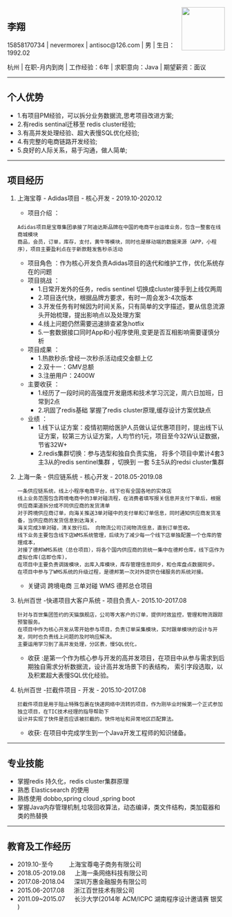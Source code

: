 <img style="float:right" src="https://img.bosszhipin.com/beijin/upload/avatar/20201213/b708ab603a05c55e5b95c6e37a38a2aea1ee37db0ffb4e4854e51dad9622ddd5_s.jpg" width="100" height="100" class="avatar"/>
<div data-v-22a5de6f="" class="name-box">
<h2>李翔</h2>
    <div data-v-22a5de6f="" class="phone-location-box">
        <p data-v-22a5de6f="" class="phone-row">15858170734 | nevermorex | antisoc@126.com | 男 | 生日：1992.02</p>
        <p data-v-22a5de6f="" class="location-row"> 杭州 | 在职-月内到岗 | 工作经验：6年 | 求职意向：Java | 期望薪资：面议 </p>
    </div>
</div>

---
## 个人优势
* 1.有项目PM经验，可以拆分业务数据流,思考项目改进方案;
* 2.有redis sentinal迁移至 redis cluster经验;
* 3.有高并发处理经验、超大表慢SQL优化经验;
* 4.有完整的电商链路开发经验;
* 5.良好的人际关系，易于沟通，做人简单;
---
## 项目经历
1. 上海宝尊 - Adidas项目 - 核心开发 - 2019.10-2020.12
    * 项目介绍 ：
    ```
    Adidas项目是宝尊集团承接了阿迪达斯品牌在中国的电商平台运维业务，包含一整套在线商城模块
    商品，会员，订单，库存，支付，黄牛等模块，同时也是移动端的数据来源（APP，小程序），项目主要盈利点在于新款鞋发售秒杀活动
    ``` 
    * 项目角色 ：作为核心开发负责Adidas项目的迭代和维护工作，优化系统存在的问题
    * 项目挑战 ：
        - 1.日常开发外的任务，redis sentinel 切换成cluster接手到上线仅两周
        - 2.项目迭代快，根据品牌方要求，有时一周会发3-4次版本
        - 3.开发任务有时候因为时间关系，只有简单的文字描述，要从信息流源头开始梳理，提出影响点以及处理方案
        - 4.线上问题仍然需要迅速排查紧急hotfix
        - 5.一套数据接口同时App和小程序使用,变更是否互相影响需要谨慎分析 
    * 项目成果 ：
        - 1.热款秒杀:曾经一次秒杀活动成交金额上亿
        - 2.双十一：GMV总额
        - 3.注册用户：2400W
    * 主要收获 ：
        - 1.经历了一段时间的高强度开发磨炼和技术学习沉淀，周六日加班，日常到2点
        - 2.巩固了redis基础 掌握了redis cluster原理,缓存设计方案优缺点
    * 业绩 ：
        - 1.线下认证方案：疫情初期给医护人员做认证优惠项目时，提出线下认证方案，较第三方认证方案，人均节约1元，项目至今32W认证数据，节省32W+
        - 2.redis集群切换：参与选型和独自负责实施， 将多个项目中累计4套3主3从的redis sentinel集群 ，切换到 一套 5主5从的redsi cluster集群
2. 上海一条 - 供应链系统 - 核心开发 - 2018.05-2019.08
    ```
   一条供应链系统，线上小程序电商平台，线下也有全国各地的实体店
   线上业务范围包含跨境电商中的3单对碰流程，在消费者填写报关信息并支付下单后，根据供应商渠道拆分成不同供应商的发货清单
   对于跨境供应商订单，向海关推送3单对碰中的支付单和订单信息，同时通知供应商发货准备，当供应商的发货信息到达海关，
   海关完成3单对碰，清关放行后。 向物流公司订阅物流信息，直到订单签收。
   线下业务主要包含线下店WMS系统管理，后续为了减少每一个线下店单独配置一个仓库的管理成本，
   对接了德邦WMS系统（总仓项目），将各个国内供应商的货统一集中在德邦仓库，线下店作为虚拟仓库(店即仓库)，
   在项目中主要负责调拨模块，出库入库模块，库存管理信息同步，和仓库盘点数据同步。
   在项目中参与了WMS系统的升级过程，是德邦第一次对外提供仓储服务的系统对接。
    ``` 
   * 关键词 跨境电商 三单对碰 WMS 德邦总仓项目
   
3. 杭州百世 -快递项目大客户系统 - 项目负责人- 2015.10-2017.08
    ```
    针对与百世集团签约的天猫旗舰店，公司等大客户的订单，提供时效监控，管理和物流跟踪预警服务。
    在项目中作为核心开发从零开始参与项目，负责订单采集模块，实时跟单模块的设计与开发，同时也负责线上问题的及时响应解决。
    主要运用学习到了高并发处理，分区表，慢SQL优化，
    ```
    - 收获 :是第一个作为核心参与开发的高并发项目，在项目中从参与需求到后期独自需求分析数据流，设计高并发场景下的表结构，
    索引字段选取，以及积累超大表慢SQL优化经验。
    
4. 杭州百世 -拦截件项目 - 开发 - 2015.10-2017.08
    ```
    拦截件项目是用于阻止特殊包裹在快递网络中流转的项目，作为刚毕业时候第一个正式参加独立项目，在TIC技术经理的指导帮助下
    设计并实现了快件是否应该被拦截的，快件地址和异常地区匹配算法。
    ```
    - 收获: 在项目中完成学生到一个Java开发工程师的知识储备。
---
## 专业技能
* 掌握redis 持久化，redis cluster集群原理
* 熟悉 Elasticsearch 的使⽤
* 熟练使⽤ dobbo,spring cloud ,spring boot
* 掌握Java内存管理机制,垃圾回收算法，动态编译，类文件结构，类加载器和类的热替换
---
## 教育及工作经历
- 2019.10-至今 &emsp;&emsp; 上海宝尊电子商务有限公司                                                                              
- 2018.05-2019.08 &emsp; 上海一条网络科技有限公司        
- 2017.08-2018.04 &emsp; 深圳万惠金融服务有限公司        
- 2015.06-2017.08 &emsp; 浙江百世技术有限公司          
- 2011.09~2015.07 &emsp; 长沙大学(2014年 ACM/ICPC 湖南程序设计邀请赛 银奖         )
